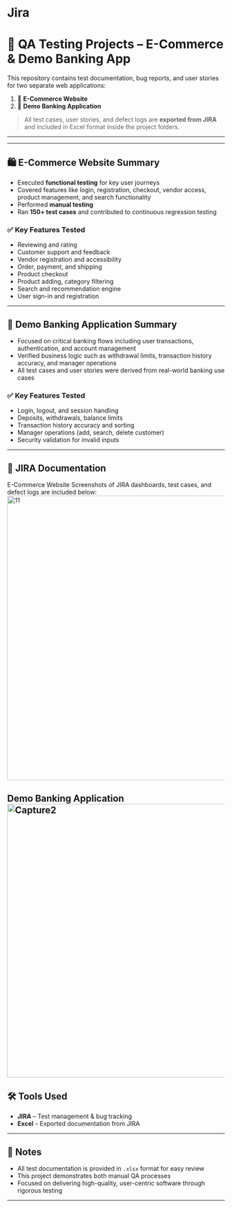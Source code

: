 # Jira
# 🧪 QA Testing Projects – E-Commerce & Demo Banking App

This repository contains test documentation, bug reports, and user stories for two separate web applications:

1. 🛒 **E-Commerce Website**
2. 🏦 **Demo Banking Application**

> All test cases, user stories, and defect logs are **exported from JIRA** and included in Excel format inside the project folders.

---

---

## 🛍️ E-Commerce Website Summary

- Executed **functional  testing** for key user journeys
- Covered features like login, registration, checkout, vendor access, product management, and search functionality
- Performed **manual testing**
- Ran **150+ test cases** and contributed to continuous regression testing

### ✅ Key Features Tested

- Reviewing and rating  
- Customer support and feedback  
- Vendor registration and accessibility  
- Order, payment, and shipping  
- Product checkout  
- Product adding, category filtering  
- Search and recommendation engine  
- User sign-in and registration

---

## 🏦 Demo Banking Application Summary

- Focused on critical banking flows including user transactions, authentication, and account management
- Verified business logic such as withdrawal limits, transaction history accuracy, and manager operations
- All test cases and user stories were derived from real-world banking use cases

### ✅ Key Features Tested

- Login, logout, and session handling  
- Deposits, withdrawals, balance limits  
- Transaction history accuracy and sorting  
- Manager operations (add, search, delete customer)  
- Security validation for invalid inputs

---

## 📸 JIRA Documentation
 E-Commerce Website
Screenshots of JIRA dashboards, test cases, and defect logs are included below:
<img width="1339" height="659" alt="11" src="https://github.com/user-attachments/assets/d72b210f-58dc-44d0-87b0-658ce0ff7c50" />

Demo Banking Application
<img width="1348" height="634" alt="Capture2" src="https://github.com/user-attachments/assets/e8017590-91b5-43f7-91cc-0fe4d487fa64" />
 ---

## 🛠️ Tools Used

- **JIRA** – Test management & bug tracking  
- **Excel** – Exported documentation from JIRA

---

## 📌 Notes

- All test documentation is provided in `.xlsx` format for easy review
- This project demonstrates both manual  QA processes
- Focused on delivering high-quality, user-centric software through rigorous testing

---

